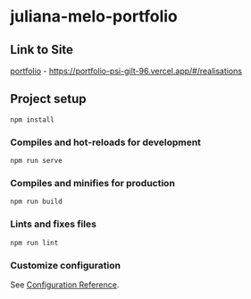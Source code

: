 # juliana-melo-portfolio
## Link to Site
[portfolio](https://portfolio-psi-gilt-96.vercel.app/#/realisations) - https://portfolio-psi-gilt-96.vercel.app/#/realisations
## Project setup
```
npm install
```

### Compiles and hot-reloads for development
```
npm run serve
```

### Compiles and minifies for production
```
npm run build
```

### Lints and fixes files
```
npm run lint
```

### Customize configuration
See [Configuration Reference](https://cli.vuejs.org/config/).
